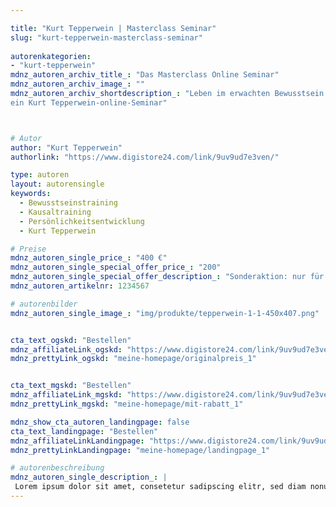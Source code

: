 ```yaml
---

title: "Kurt Tepperwein | Masterclass Seminar"
slug: "kurt-tepperwein-masterclass-seminar" 
 
autorenkategorien:
- "kurt-tepperwein"
mdnz_autoren_archiv_title_: "Das Masterclass Online Seminar"
mdnz_autoren_archiv_image_: ""
mdnz_autoren_archiv_shortdescription_: "Leben im erwachten Bewusstsein
ein Kurt Tepperwein-online-Seminar"



# Autor
author: "Kurt Tepperwein"
authorlink: "https://www.digistore24.com/link/9uv9ud7e3ven/"

type: autoren
layout: autorensingle
keywords:
  - Bewusstseinstraining
  - Kausaltraining
  - Persönlichkeitsentwicklung
  - Kurt Tepperwein

# Preise
mdnz_autoren_single_price_: "400 €"
mdnz_autoren_single_special_offer_price_: "200"
mdnz_autoren_single_special_offer_description_: "Sonderaktion: nur für kurze Zeit!"
mdnz_autoren_artikelnr: 1234567

# autorenbilder
mdnz_autoren_single_image_: "img/produkte/tepperwein-1-1-450x407.png"


cta_text_ogskd: "Bestellen"
mdnz_affiliateLink_ogskd: "https://www.digistore24.com/link/9uv9ud7e3ven/"
mdnz_prettyLink_ogskd: "meine-homepage/originalpreis_1"


cta_text_mgskd: "Bestellen"
mdnz_affiliateLink_mgskd: "https://www.digistore24.com/link/9uv9ud7e3ven/"
mdnz_prettyLink_mgskd: "meine-homepage/mit-rabatt_1"

mdnz_show_cta_autoren_landingpage: false
cta_text_landingpage: "Bestellen"
mdnz_affiliateLinkLandingpage: "https://www.digistore24.com/link/9uv9ud7e3ven/"
mdnz_prettyLinkLandingpage: "meine-homepage/landingpage_1"

# autorenbeschreibung
mdnz_autoren_single_description_: |
 Lorem ipsum dolor sit amet, consetetur sadipscing elitr, sed diam nonumy eirmod tempor invidunt ut labore et dolore magna aliquyam erat, sed diam voluptua. At vero eos et accusam et justo duo dolores et ea rebum. Stet clita kasd gubergren, no sea takimata sanctus est Lorem ipsum dolor sit amet. Lorem ipsum dolor sit amet, consetetur sadipscing elitr, sed diam nonumy eirmod tempor invidunt ut labore et dolore magna aliquyam erat, sed diam voluptua. At vero eos et accusam et justo duo dolores et ea rebum. Stet clita kasd gubergren, no sea takimata sanctus est Lorem ipsum dolor sit amet.
---
```

